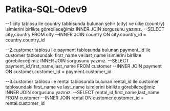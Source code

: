 # Patika-SQL-Odev9
--1.city tablosu ile country tablosunda bulunan şehir (city) ve ülke (country) isimlerini birlikte görebileceğimiz INNER JOIN sorgusunu yazınız.
--SELECT city,country FROM city
--INNER JOIN country ON city.country_id = country.country_id

--2.customer tablosu ile payment tablosunda bulunan payment_id ile customer tablosundaki first_name ve last_name isimlerini birlikte görebileceğimiz INNER JOIN sorgusunu yazınız.
--SELECT payment_id,first_name,last_name FROM customer 
--INNER JOIN payment ON customer.customer_id = payment.customer_id

--3.customer tablosu ile rental tablosunda bulunan rental_id ile customer tablosundaki first_name ve last_name isimlerini birlikte görebileceğimiz INNER JOIN sorgusunu yazınız.
--SELECT rental_id,first_name,last_name FROM customer 
--INNER JOIN rental ON customer.customer_id = rental.customer_id
